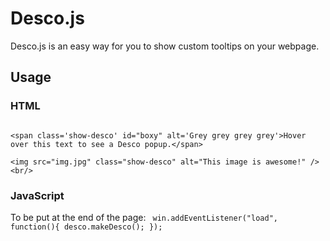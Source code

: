 Desco.js
========

Desco.js is an easy way for you to show custom tooltips on your webpage.

Usage
------

### HTML
<code>
&lt;span class='show-desco' id="boxy" alt='Grey grey grey grey'&gt;Hover over this text to see a Desco popup.&lt;/span&gt;
</code>
<code>
&lt;img src="img.jpg" class="show-desco" alt="This image is awesome!" /&gt;&lt;br/&gt;
</code>

### JavaScript
To be put at the end of the page:
<code>
win.addEventListener("load", function(){ desco.makeDesco(); });
</code>
